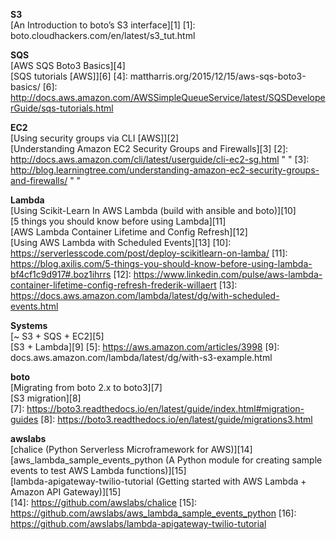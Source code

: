**S3**  
[An Introduction to boto’s S3 interface][1]
[1]: boto.cloudhackers.com/en/latest/s3_tut.html

**SQS**  
[AWS SQS Boto3 Basics][4]  
[SQS tutorials [AWS]][6]
[4]: mattharris.org/2015/12/15/aws-sqs-boto3-basics/
[6]: http://docs.aws.amazon.com/AWSSimpleQueueService/latest/SQSDeveloperGuide/sqs-tutorials.html

**EC2**  
[Using security groups via CLI [AWS]][2]  
[Understanding Amazon EC2 Security Groups and Firewalls][3]
[2]: http://docs.aws.amazon.com/cli/latest/userguide/cli-ec2-sg.html " "
[3]: http://blog.learningtree.com/understanding-amazon-ec2-security-groups-and-firewalls/ " "

**Lambda**  
[Using Scikit-Learn In AWS Lambda (build with ansible and boto)][10]  
[5 things you should know before using Lambda][11]  
[AWS Lambda Container Lifetime and Config Refresh][12]  
[Using AWS Lambda with Scheduled Events][13]
[10]: https://serverlesscode.com/post/deploy-scikitlearn-on-lamba/
[11]: https://blog.axilis.com/5-things-you-should-know-before-using-lambda-bf4cf1c9d917#.boz1ihrrs
[12]: https://www.linkedin.com/pulse/aws-lambda-container-lifetime-config-refresh-frederik-willaert
[13]: https://docs.aws.amazon.com/lambda/latest/dg/with-scheduled-events.html

**Systems**  
[~ S3 + SQS + EC2][5]  
[S3 + Lambda][9]
[5]: https://aws.amazon.com/articles/3998
[9]: docs.aws.amazon.com/lambda/latest/dg/with-s3-example.html

**boto**  
[Migrating from boto 2.x to boto3][7]  
[S3 migration][8]  
[7]: https://boto3.readthedocs.io/en/latest/guide/index.html#migration-guides
[8]: https://boto3.readthedocs.io/en/latest/guide/migrations3.html

**awslabs**  
[chalice (Python Serverless Microframework for AWS)][14]  
[aws_lambda_sample_events_python (A Python module for creating sample events to test AWS Lambda functions)][15]  
[lambda-apigateway-twilio-tutorial (Getting started with AWS Lambda + Amazon API Gateway)][15]  
[14]: https://github.com/awslabs/chalice
[15]: https://github.com/awslabs/aws_lambda_sample_events_python
[16]: https://github.com/awslabs/lambda-apigateway-twilio-tutorial
